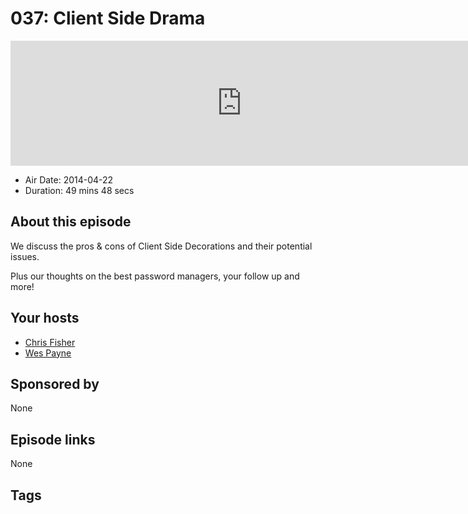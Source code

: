 # 037: Client Side Drama

<iframe src="https://player.fireside.fm/v2/RUkczH-V+tyAGosA7?theme=dark" width="740" height="200" frameborder="0" scrolling="no"></iframe>

* Air Date: 2014-04-22
* Duration: 49 mins 48 secs

## About this episode

We discuss the pros & cons of Client Side Decorations and their potential issues.

Plus our thoughts on the best password managers, your follow up and more!

## Your hosts
* [Chris Fisher](https://linuxunplugged.com/hosts/chrislas)
* [Wes Payne](https://linuxunplugged.com/hosts/wes)

## Sponsored by

None



## Episode links

None



## Tags


